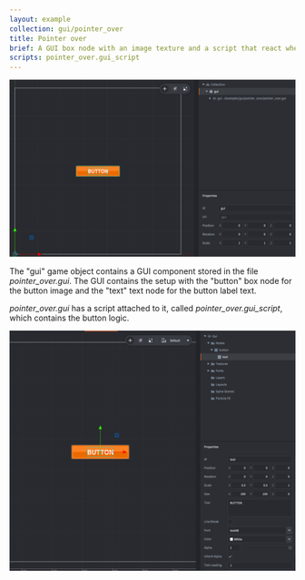 ```yaml
---
layout: example
collection: gui/pointer_over
title: Pointer over
brief: A GUI box node with an image texture and a script that react when pointer over this node.
scripts: pointer_over.gui_script
---
```


![button](button.jpg)

The "gui" game object contains a GUI component stored in the file *pointer_over.gui*. The GUI contains
the setup with the "button" box node for the button image and the "text" text node for the button label text.

*pointer_over.gui* has a script attached to it, called *pointer_over.gui_script*, which contains the button logic.

![button gui](button_gui.jpg)
